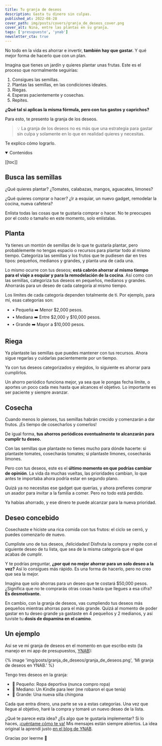 ```yaml
---
title: Tu granja de deseos
description: Gasta tu dinero sin culpas.
published_at: 2022-08-28
cover_path: img/posts/covers/granja_de_deseos_cover.png
cover_alt: Nina, entre las plantas en su granja.
tags: ['presupuesto', 'ynab']
newsletter_cta: true
---
```


No todo en la vida es ahorrar e invertir, **también hay que gastar.** Y qué mejor forma de hacerlo que con un plan.

Imagina que tienes un jardín y quieres plantar unas frutas. Este es el proceso que normalmente seguirías:

1. Consigues las semillas.
2. Plantas las semillas, en las condiciones ideales.
3. Riegas.
4. Esperas pacientemente y cosechas.
5. Repites.

**¿Qué tal si aplicas la misma fórmula, pero con tus gastos y caprichos?** 

Para esto, te presento la granja de los deseos.

> 💡 La granja de los deseos no es más que una estrategia para gastar sin culpa y solamente en lo que en realidad quieres y necesitas.

Te explico cómo lograrlo.

<details open>
  <summary>
    Contenidos
  </summary>

[[toc]]

</details>

## Busca las semillas

¿Qué quieres plantar? ¿Tomates, calabazas, mangos, aguacates, limones?

¿Qué quieres comprar o hacer? ¿Ir a esquiar, un nuevo gadget, remodelar la cocina, nueva cafetera?

Enlista todas las cosas que te gustaría comprar o hacer. No te preocupes por el costo o tamaño en este momento, solo enlístalas.

## Planta

Ya tienes un montón de semillas de lo que te gustaría plantar, pero probablemente no tengas espacio o recursos para plantar todo al mismo tiempo. Categoriza las semillas y los frutos que te pudiesen dar en tres tipos: pequeños, medianos y grandes, y planta una de cada una.

Lo mismo ocurre con tus deseos; **está cabrón ahorrar al mismo tiempo para el viaje a esquiar y para la remodelación de la cocina**. Así como con las semillas, categoriza tus deseos en pequeños, medianos y grandes. Ahorrarás para un deseo de cada categoría al mismo tiempo.

Los límites de cada categoría dependen totalmente de ti. Por ejemplo, para mí, esas categorías son:

- • Pequeña ➡️ Menor $2,000 pesos.
- • Mediana ➡️ Entre $2,000 y $10,000 pesos.
- • Grande ➡️ Mayor a $10,000 pesos.

## Riega

Ya plantaste las semillas que puedes mantener con tus recursos. Ahora sigue regarlas y cuidarlas pacientemente por un tiempo.

Ya con tus deseos categorizados y elegidos, lo siguiente es ahorrar para cumplirlos. 

Un ahorro periódico funciona mejor, ya sea que le pongas fecha límite, o aportes un poco cada mes hasta que alcances el objetivo. Lo importante es ser paciente y siempre avanzar.

## Cosecha

Cuando menos lo pienses, tus semillas habrán crecido y comenzarán a dar frutos. ¡Es tiempo de cosecharlos y comerlos!

De igual forma, **tus ahorros periódicos eventualmente te alcanzarán para cumplir tu deseo.**

Con las semillas que plantaste no tienes mucho para dónde hacerte: si plantaste tomates, cosecharás tomates; si plantaste limones, cosecharás limones. 

Pero con tus deseos, este es el **último momento en que podrías cambiar de opinión**. La vida da muchas vueltas, las prioridades cambian, lo que antes te importaba ahora podría estar en segundo plano.

Quizá ya no necesitas ese gadget que querías, y ahora prefieres comprar un asador para invitar a la familia a comer. Pero no todo está perdido. 

Ya habías ahorrado, y ese dinero te puede alcanzar para la nueva prioridad.

## Deseo concebido

Cosechaste e hiciste una rica comida con tus frutos: el ciclo se cerró, y puedes comenzarlo de nuevo.

Cumpliste uno de tus deseos, ¡felicidades! Disfruta la compra y repite con el siguiente deseo de tu lista, que sea de la misma categoría que el que acabas de cumplir. 

Y te podrías preguntar, **¿por qué no mejor ahorrar para un solo deseo a la vez?** Así lo consigues más rápido. Es una forma de hacerlo, pero no creo que sea la mejor.

Imagina que solo ahorras para un deseo que te costará $50,000 pesos. ¿Significa que no te comprarás otras cosas hasta que llegues a esa cifra? **Es desmotivante.**

En cambio, con la granja de deseos, vas cumpliendo tus deseos más pequeños mientras ahorras para el más grande. Quizá al momento de poder gastar en tu deseo grande ya gastaste en 4 pequeños y 2 medianos, y así tuviste tu **dosis de dopamina en el camino**.

## Un ejemplo

Así se ve mi granja de deseos en el momento en que escribo esto (la manejo en mi app de presupuestos, [YNAB](https://www.youneedabudget.com/)):

{% image 'img/posts/granja_de_deseos/granja_de_deseos.png', 'Mi granja de deseos en YNAB.' %}

Tengo tres deseos en la granja:

- 🍅 Pequeño: Ropa deportiva (nunca compro ropa)
- 🍋 Mediano: Un Kindle para leer (me robaron el que tenía)
- 🥑 Grande: Una nueva silla chingona

Cada que entra dinero, una parte se va a estas categorías. Una vez que llegue al objetivo, haré la compra y tomaré un nuevo deseo de la lista.

¿Qué te parece esta idea? ¿Es algo que te gustaría implementar? Si lo haces, [¡cuéntame cómo te va!](https://twitter.com/PerroDinero) Mis mensajes están siempre abiertos. La idea original la aprendí justo [en el blog de YNAB](https://www.youneedabudget.com/wish-lists/).

Gracias por leerme 💜


